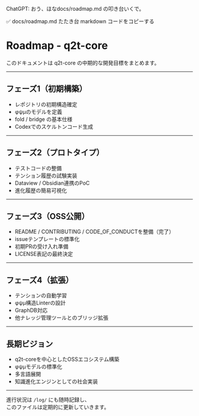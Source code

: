 ChatGPT:
おう、ほなdocs/roadmap.md の叩き台いくで。

✅ docs/roadmap.md たたき台
markdown
コードをコピーする
# Roadmap - q2t-core

このドキュメントは q2t-core の中期的な開発目標をまとめます。

---

## フェーズ1（初期構築）

- レポジトリの初期構造確定
- φψμのモデルを定義
- fold / bridge の基本仕様
- Codexでのスケルトンコード生成

---

## フェーズ2（プロトタイプ）

- テストコードの整備
- テンション履歴の試験実装
- Dataview / Obsidian連携のPoC
- 進化履歴の簡易可視化

---

## フェーズ3（OSS公開）

- README / CONTRIBUTING / CODE_OF_CONDUCTを整備（完了）
- issueテンプレートの標準化
- 初期PRの受け入れ準備
- LICENSE表記の最終決定

---

## フェーズ4（拡張）

- テンションの自動学習
- φψμ構造Linterの設計
- GraphDB対応
- 他ナレッジ管理ツールとのブリッジ拡張

---

## 長期ビジョン

- q2t-coreを中心としたOSSエコシステム構築
- φψμモデルの標準化
- 多言語展開
- 知識進化エンジンとしての社会実装

---

進行状況は `/log/` にも随時記録し、  
このファイルは定期的に更新していきます。
